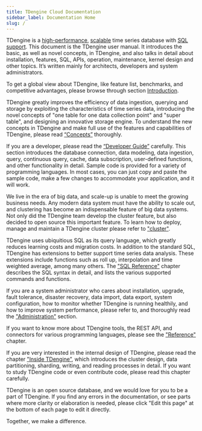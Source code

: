 ```yaml
---
title: TDengine Cloud Documentation
sidebar_label: Documentation Home
slug: /
---
```


TDengine is a [high-performance](https://tdengine.com/fast), [scalable](https://tdengine.com/scalable) time series database with [SQL support](https://tdengine.com/sql-support). This document is the TDengine user manual. It introduces the basic, as well as novel concepts, in TDengine, and also talks in detail about installation, features, SQL, APIs, operation, maintenance, kernel design and other topics. It’s written mainly for architects, developers and system administrators.

To get a global view about TDengine, like feature list, benchmarks, and competitive advantages, please browse through section [Introduction](./intro).

TDengine greatly improves the efficiency of data ingestion, querying and storage by exploiting the characteristics of time series data, introducing the novel concepts of "one table for one data collection point" and "super table", and designing an innovative storage engine. To understand the new concepts in TDengine and make full use of the features and capabilities of TDengine, please read [“Concepts”](./concept) thoroughly.

If you are a developer, please read the [“Developer Guide”](./develop) carefully. This section introduces the database connection, data modeling, data ingestion, query, continuous query, cache, data subscription, user-defined functions, and other functionality in detail. Sample code is provided for a variety of programming languages. In most cases, you can just copy and paste the sample code, make a few changes to accommodate your application, and it will work.

We live in the era of big data, and scale-up is unable to meet the growing business needs. Any modern data system must have the ability to scale out, and clustering has become an indispensable feature of big data systems. Not only did the TDengine team develop the cluster feature, but also decided to open source this important feature. To learn how to deploy, manage and maintain a TDengine cluster please refer to ["cluster"](./cluster).

TDengine uses ubiquitious SQL as its query language, which greatly reduces learning costs and migration costs. In addition to the standard SQL, TDengine has extensions to better support time series data analysis. These extensions include functions such as roll up, interpolation and time weighted average, among many others. The ["SQL Reference"](./taos-sql) chapter describes the SQL syntax in detail, and lists the various supported commands and functions.

If you are a system administrator who cares about installation, upgrade, fault tolerance, disaster recovery, data import, data export, system configuration, how to monitor whether TDengine is running healthily, and how to improve system performance, please refer to, and thoroughly read the ["Administration"](./operation) section.

If you want to know more about TDengine tools, the REST API, and connectors for various programming languages, please see the ["Reference"](./reference) chapter.

If you are very interested in the internal design of TDengine, please read the chapter ["Inside TDengine”](./tdinternal), which introduces the cluster design, data partitioning, sharding, writing, and reading processes in detail. If you want to study TDengine code or even contribute code, please read this chapter carefully.

TDengine is an open source database, and we would love for you to be a part of TDengine. If you find any errors in the documentation, or see parts where more clarity or elaboration is needed, please click "Edit this page" at the bottom of each page to edit it directly.

Together, we make a difference.
